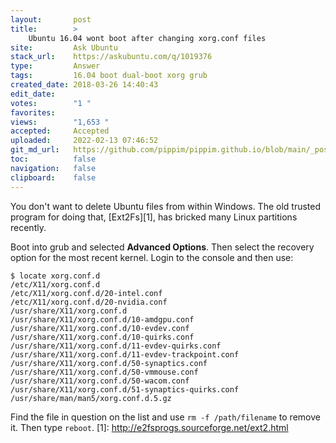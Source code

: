 ```yaml
---
layout:       post
title:        >
    Ubuntu 16.04 wont boot after changing xorg.conf files
site:         Ask Ubuntu
stack_url:    https://askubuntu.com/q/1019376
type:         Answer
tags:         16.04 boot dual-boot xorg grub
created_date: 2018-03-26 14:40:43
edit_date:    
votes:        "1 "
favorites:    
views:        "1,653 "
accepted:     Accepted
uploaded:     2022-02-13 07:46:52
git_md_url:   https://github.com/pippim/pippim.github.io/blob/main/_posts/2018/2018-03-26-Ubuntu-16.04-wont-boot-after-changing-xorg.conf-files.md
toc:          false
navigation:   false
clipboard:    false
---
```


You don't want to delete Ubuntu files from within Windows. The old trusted program for doing that, [Ext2Fs][1], has bricked many Linux partitions recently.

Boot into grub and selected **Advanced Options**. Then select the recovery option for the most recent kernel. Login to the console and then use:


``` 
$ locate xorg.conf.d
/etc/X11/xorg.conf.d
/etc/X11/xorg.conf.d/20-intel.conf
/etc/X11/xorg.conf.d/20-nvidia.conf
/usr/share/X11/xorg.conf.d
/usr/share/X11/xorg.conf.d/10-amdgpu.conf
/usr/share/X11/xorg.conf.d/10-evdev.conf
/usr/share/X11/xorg.conf.d/10-quirks.conf
/usr/share/X11/xorg.conf.d/11-evdev-quirks.conf
/usr/share/X11/xorg.conf.d/11-evdev-trackpoint.conf
/usr/share/X11/xorg.conf.d/50-synaptics.conf
/usr/share/X11/xorg.conf.d/50-vmmouse.conf
/usr/share/X11/xorg.conf.d/50-wacom.conf
/usr/share/X11/xorg.conf.d/51-synaptics-quirks.conf
/usr/share/man/man5/xorg.conf.d.5.gz
```

Find the file in question on the list and use `rm -f /path/filename` to remove it. Then type `reboot`.
  [1]: http://e2fsprogs.sourceforge.net/ext2.html
